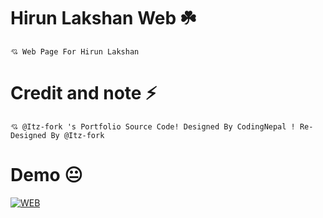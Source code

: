 #  Hirun Lakshan Web ☘️ 
```
💘 Web Page For Hirun Lakshan

```

#  Credit and note ⚡ 
  
```
💘 @Itz-fork 's Portfolio Source Code! Designed By CodingNepal ! Re-Designed By @Itz-fork

```
#  Demo 😐 
  [![WEB](https://img.shields.io/badge/Visit%20Website-HirunLakshan.github.io/web-red)](https://hirunlakshan.github.io/web-page/)
  
